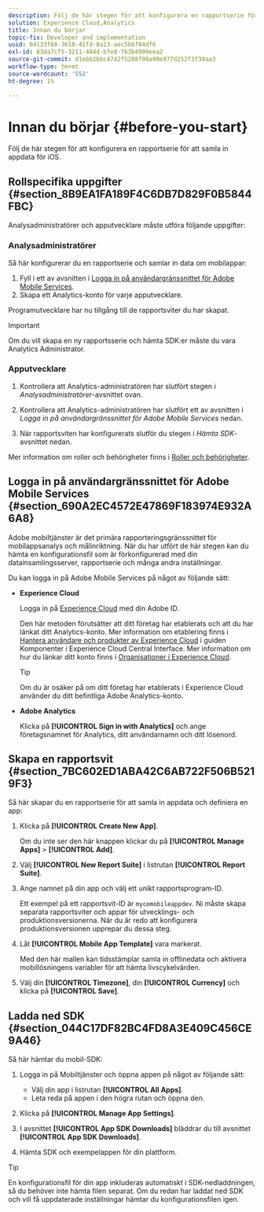 ```yaml
---
description: Följ de här stegen för att konfigurera en rapportserie för att samla in appdata för iOS.
solution: Experience Cloud,Analytics
title: Innan du börjar
topic-fix: Developer and implementation
uuid: 04133f68-3618-41fd-8a13-aec5b6f04df6
exl-id: 83da7cf5-3211-484d-bfe8-7b3b4999eea2
source-git-commit: d1ebb2bbc4742f5288f90a90e977d252f3f30aa3
workflow-type: tm+mt
source-wordcount: '552'
ht-degree: 1%

---
```


# Innan du börjar {#before-you-start}

Följ de här stegen för att konfigurera en rapportserie för att samla in appdata för iOS.

## Rollspecifika uppgifter {#section_8B9EA1FA189F4C6DB7D829F0B5844FBC}

Analysadministratörer och apputvecklare måste utföra följande uppgifter:

### Analysadministratörer

Så här konfigurerar du en rapportserie och samlar in data om mobilappar:

1. Fyll i ett av avsnitten i [Logga in på användargränssnittet för Adobe Mobile Services](/help/ios/getting-started/getting-started.md).
1. Skapa ett Analytics-konto för varje apputvecklare.

Programutvecklare har nu tillgång till de rapportsviter du har skapat.

>[!IMPORTANT]
>
>Om du vill skapa en ny rapportsserie och hämta SDK:er måste du vara Analytics Administrator.

### Apputvecklare

1. Kontrollera att Analytics-administratören har slutfört stegen i *Analysadministratörer*-avsnittet ovan.

1. Kontrollera att Analytics-administratören har slutfört ett av avsnitten i *Logga in på användargränssnittet för Adobe Mobile Services* nedan.
1. När rapportsviten har konfigurerats slutför du stegen i *Hämta SDK*-avsnittet nedan.

Mer information om roller och behörigheter finns i [Roller och behörigheter](/help/using/gs/c-mob-roles-and-permissions.md).

## Logga in på användargränssnittet för Adobe Mobile Services {#section_690A2EC4572E47869F183974E932A6A8}

Adobe mobiltjänster är det primära rapporteringsgränssnittet för mobilappsanalys och målinriktning. När du har utfört de här stegen kan du hämta en konfigurationsfil som är förkonfigurerad med din datainsamlingsserver, rapportserie och många andra inställningar.

Du kan logga in på Adobe Mobile Services på något av följande sätt:

* **Experience Cloud**

   Logga in på [Experience Cloud](https://experience.adobe.com) med din Adobe ID.

   Den här metoden förutsätter att ditt företag har etablerats och att du har länkat ditt Analytics-konto. Mer information om etablering finns i [Hantera användare och produkter av Experience Cloud](https://experienceleague.adobe.com/docs/core-services/interface/administration/admin-getting-started.html) i guiden Komponenter i Experience Cloud Central Interface. Mer information om hur du länkar ditt konto finns i [Organisationer i Experience Cloud](https://experienceleague.adobe.com/docs/core-services/interface/administration/organizations.html).

   >[!TIP]
   >
   >Om du är osäker på om ditt företag har etablerats i Experience Cloud använder du ditt befintliga Adobe Analytics-konto.

* **Adobe Analytics**

   Klicka på **[!UICONTROL Sign in with Analytics]** och ange företagsnamnet för Analytics, ditt användarnamn och ditt lösenord.

## Skapa en rapportsvit {#section_7BC602ED1ABA42C6AB722F506B5219F3}

Så här skapar du en rapportserie för att samla in appdata och definiera en app:

1. Klicka på **[!UICONTROL Create New App]**.

   Om du inte ser den här knappen klickar du på **[!UICONTROL Manage Apps]** > **[!UICONTROL Add]**.

1. Välj **[!UICONTROL New Report Suite]** i listrutan **[!UICONTROL Report Suite]**.

1. Ange namnet på din app och välj ett unikt rapportsprogram-ID.

   Ett exempel på ett rapportsvit-ID är `mycomobileappdev`. Ni måste skapa separata rapportsviter och appar för utvecklings- och produktionsversionerna. När du är redo att konfigurera produktionsversionen upprepar du dessa steg.
1. Låt **[!UICONTROL Mobile App Template]** vara markerat.

   Med den här mallen kan tidsstämplar samla in offlinedata och aktivera mobillösningens variabler för att hämta livscykelvärden.

1. Välj din **[!UICONTROL Timezone]**, din **[!UICONTROL Currency]** och klicka på **[!UICONTROL Save]**.

## Ladda ned SDK {#section_044C17DF82BC4FD8A3E409C456CE9A46}

Så här hämtar du mobil-SDK:

1. Logga in på Mobiltjänster och öppna appen på något av följande sätt:

   * Välj din app i listrutan **[!UICONTROL All Apps]**.
   * Leta reda på appen i den högra rutan och öppna den.

1. Klicka på **[!UICONTROL Manage App Settings]**.
1. I avsnittet **[!UICONTROL App SDK Downloads]** bläddrar du till avsnittet **[!UICONTROL App SDK Downloads]**.

1. Hämta SDK och exempelappen för din plattform.

>[!TIP]
>
>En konfigurationsfil för din app inkluderas automatiskt i SDK-nedladdningen, så du behöver inte hämta filen separat. Om du redan har laddat ned SDK och vill få uppdaterade inställningar hämtar du konfigurationsfilen igen.
